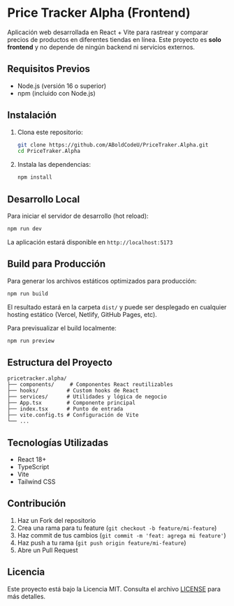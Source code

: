 # Price Tracker Alpha (Frontend)

Aplicación web desarrollada en React + Vite para rastrear y comparar precios de productos en diferentes tiendas en línea. Este proyecto es **solo frontend** y no depende de ningún backend ni servicios externos.

## Requisitos Previos

- Node.js (versión 16 o superior)
- npm (incluido con Node.js)

## Instalación

1. Clona este repositorio:
   ```bash
   git clone https://github.com/ABoldCodeU/PriceTraker.Alpha.git
   cd PriceTraker.Alpha
   ```

2. Instala las dependencias:
   ```bash
   npm install
   ```

## Desarrollo Local

Para iniciar el servidor de desarrollo (hot reload):

```bash
npm run dev
```

La aplicación estará disponible en `http://localhost:5173`

## Build para Producción

Para generar los archivos estáticos optimizados para producción:

```bash
npm run build
```

El resultado estará en la carpeta `dist/` y puede ser desplegado en cualquier hosting estático (Vercel, Netlify, GitHub Pages, etc).

Para previsualizar el build localmente:

```bash
npm run preview
```

## Estructura del Proyecto

```
pricetracker.alpha/
├── components/     # Componentes React reutilizables
├── hooks/         # Custom hooks de React
├── services/      # Utilidades y lógica de negocio
├── App.tsx        # Componente principal
├── index.tsx      # Punto de entrada
├── vite.config.ts # Configuración de Vite
└── ...
```

## Tecnologías Utilizadas

- React 18+
- TypeScript
- Vite
- Tailwind CSS

## Contribución

1. Haz un Fork del repositorio
2. Crea una rama para tu feature (`git checkout -b feature/mi-feature`)
3. Haz commit de tus cambios (`git commit -m 'feat: agrega mi feature'`)
4. Haz push a tu rama (`git push origin feature/mi-feature`)
5. Abre un Pull Request

## Licencia

Este proyecto está bajo la Licencia MIT. Consulta el archivo [LICENSE](LICENSE) para más detalles.
